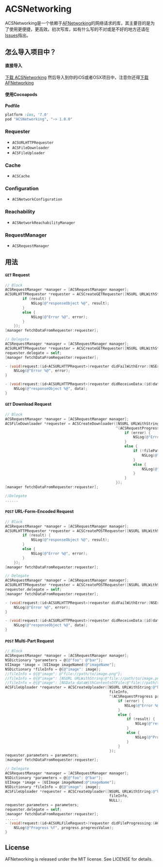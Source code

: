 # ACSNetworking
ACSNetworking是一个依赖于[AFNetworking](https://github.com/AFNetworking/AFNetworking)的网络请求的库，其主要目的是为了使用更便捷，更高效。初次写库，如有什么写的不对或是不好的地方还请在[Issues](https://github.com/Hyosung/ACSNetworking/issues)指出。

## 怎么导入项目中？

#### 直接导入
[下载 ACSNetworking](https://github.com/Hyosung/ACSNetworking/archive/master.zip) 然后导入到你的iOS或者OSX项目中，注意你还得[下载 AFNetworking](https://github.com/AFNetworking/AFNetworking/archive/master.zip)
#### 使用Cocoapods

**Podfile**

```ruby
platform :ios, '7.0'
pod "ACSNetworking", "~> 1.0.0"
```

### Requester

- `ACSURLHTTPRequester`
- `ACSFileDownloader`
- `ACSFileUploader`

### Cache

- `ACSCache`

### Configuration

- `ACSNetworkConfiguration`

### Reachability

- `ACSNetworkReachabilityManager`

### RequestManager

- `ACSRequestManager`

## 用法

#### `GET` Request

```objective-c
// Block
ACSRequestManager *manager = [ACSRequestManager manager];
ACSURLHTTPRequester *requester = ACSCreateGETRequester([NSURL URLWithString:@"http://example.com/resources.json"], nil, ^(id result, NSError *error) {
        if (result) {
            NSLog(@"responseObject %@", result);
        }
        else {
            NSLog(@"Error %@", error);
        }
    });
[manager fetchDataFromRequester:requester];
```

```objective-c
// Delegate
ACSRequestManager *manager = [ACSRequestManager manager];
ACSURLHTTPRequester *requester = ACSCreateGETRequester([NSURL URLWithString:@"http://example.com/resources.json"], nil, NULL);
requester.delegate = self;
[manager fetchDataFromRequester:requester];

- (void)request:(id<ACSURLHTTPRequest>)requester didFailWithError:(NSError *)error {
    NSLog(@"Error %@", error);
}

- (void)request:(id<ACSURLHTTPRequest>)requester didReceiveData:(id)data {
    NSLog(@"responseObject %@", data);
}
```

#### `GET` Download Request

```objective-c
// Block
ACSRequestManager *manager = [ACSRequestManager manager];
ACSFileDownloader *requester = ACSCreateDownloader([NSURL URLWithString:@"http://example.com/resources.json"],
                                                   ^(ACSRequestProgress progress, NSString *filePath, NSError *error) {
                                                       if (error) {
                                                           NSLog(@"Error %@", error);
                                                       }
                                                       else {
                                                           if (!filePath) {
                                                               NSLog(@"responseObject %@", filePath);
                                                           }
                                                           else {
                                                               NSLog(@"Progress %f", progress.progressValue);
                                                           }
                                                       }
                                                   });
[manager fetchDataFromRequester:requester];
```

```objective-c
//Delegate
......
```

#### `POST` URL-Form-Encoded Request

```objective-c
// Block
ACSRequestManager *manager = [ACSRequestManager manager];
ACSURLHTTPRequester *requester = ACSCreatePOSTRequester([NSURL URLWithString:@"http://example.com/resources.json"], nil, ^(id result, NSError *error) {
        if (result) {
            NSLog(@"responseObject %@", result);
        }
        else {
            NSLog(@"Error %@", error);
        }
    });
[manager fetchDataFromRequester:requester];
```

```objective-c
// Delegate
ACSRequestManager *manager = [ACSRequestManager manager];
ACSURLHTTPRequester *requester = ACSCreatePOSTRequester([NSURL URLWithString:@"http://example.com/resources.json"], nil, NULL);
requester.delegate = self;
[manager fetchDataFromRequester:requester];

- (void)request:(id<ACSURLHTTPRequest>)requester didFailWithError:(NSError *)error {
    NSLog(@"Error %@", error);
}

- (void)request:(id<ACSURLHTTPRequest>)requester didReceiveData:(id)data {
    NSLog(@"responseObject %@", data);
}
```

#### `POST` Multi-Part Request

```objective-c
// Block
ACSRequestManager *manager = [ACSRequestManager manager];
NSDictionary *parameters = @{@"foo": @"bar"};
UIImage *image = [UIImage imageNamed:@"imageName"];
NSDictionary *fileInfo = @{@"image": image};
//fileInfo = @{@"image": @"file://path/to/image.png"};
//fileInfo = @{@"image": [NSURL URLWithString:@"file://path/to/image.png"]};
//fileInfo = @{@"image": [NSData dataWithContentsOfFile:@"file://path/to/image.png"]};
ACSFileUploader *requester = ACSCreateUploader([NSURL URLWithString:@"http://example.com/resources.json"],
                                                fileInfo,
                                                ^(ACSRequestProgress progress, id result, NSError *error) {
                                                    if (error) {
                                                       NSLog(@"Error %@", error);
                                                    }
                                                    else {
                                                        if (result) {
                                                            NSLog(@"responseObject %@", result);
                                                        }
                                                        else {
                                                            NSLog(@"Progress %f", progress.progressValue);
                                                        }
                                                    }
                                                });
requester.parameters = parameters;
[manager fetchDataFromRequester:requester];
```

```objective-c
// Delegate
ACSRequestManager *manager = [ACSRequestManager manager];
NSDictionary *parameters = @{@"foo": @"bar"};
UIImage *image = [UIImage imageNamed:@"imageName"];
NSDictionary *fileInfo = @{@"image": image};
ACSFileUploader *requester = ACSCreateUploader([NSURL URLWithString:@"http://example.com/resources.json"],
                                                fileInfo,
                                                NULL);
requester.parameters = parameters;
requester.delegate = self;
[manager fetchDataFromRequester:requester];
......
- (void)request:(id<ACSURLFileRequest>)requester didFileProgressing:(ACSRequestProgress)progress {
    NSLog(@"Progress %f", progress.progressValue);
}
```

## License

AFNetworking is released under the MIT license. See LICENSE for details.
